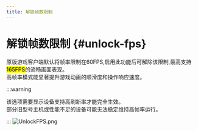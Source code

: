 ```yaml
---
title: 解锁帧数限制
---
```


# 解锁帧数限制 {#unlock-fps}

原版游戏客户端默认将帧率限制在60FPS,启用此功能后可解除该限制,最高支持<mark>165FPS</mark>的流畅画面表现。\
高帧率模式能显著提升游戏动画的顺滑度和操作响应速度。

:::warning

该选项需要显示设备支持高刷新率才能完全生效。\
部分旧型号主机或性能不足的设备可能无法稳定维持高帧率运行。

:::
![UnlockFPS.png](https://api.xtreme.net.cn/Docs/FinalSuspect/Options/UnlockFPS.png)